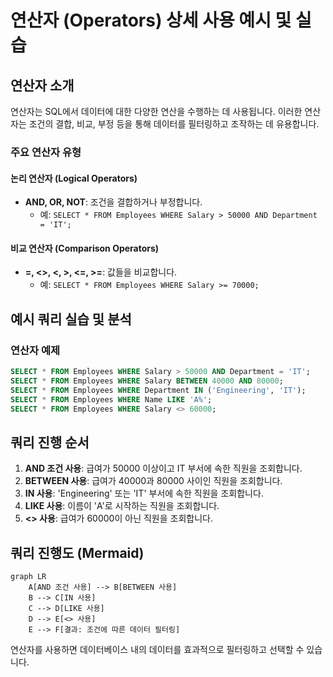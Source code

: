 
# 연산자 (Operators) 상세 사용 예시 및 실습

## 연산자 소개

연산자는 SQL에서 데이터에 대한 다양한 연산을 수행하는 데 사용됩니다. 이러한 연산자는 조건의 결합, 비교, 부정 등을 통해 데이터를 필터링하고 조작하는 데 유용합니다.

### 주요 연산자 유형

#### 논리 연산자 (Logical Operators)
- **AND, OR, NOT**: 조건을 결합하거나 부정합니다.
  - 예: `SELECT * FROM Employees WHERE Salary > 50000 AND Department = 'IT';`

#### 비교 연산자 (Comparison Operators)
- **=, <>, <, >, <=, >=**: 값들을 비교합니다.
  - 예: `SELECT * FROM Employees WHERE Salary >= 70000;`

## 예시 쿼리 실습 및 분석

### 연산자 예제
```sql
SELECT * FROM Employees WHERE Salary > 50000 AND Department = 'IT';
SELECT * FROM Employees WHERE Salary BETWEEN 40000 AND 80000;
SELECT * FROM Employees WHERE Department IN ('Engineering', 'IT');
SELECT * FROM Employees WHERE Name LIKE 'A%';
SELECT * FROM Employees WHERE Salary <> 60000;
```

## 쿼리 진행 순서

1. **AND 조건 사용**: 급여가 50000 이상이고 IT 부서에 속한 직원을 조회합니다.
2. **BETWEEN 사용**: 급여가 40000과 80000 사이인 직원을 조회합니다.
3. **IN 사용**: 'Engineering' 또는 'IT' 부서에 속한 직원을 조회합니다.
4. **LIKE 사용**: 이름이 'A'로 시작하는 직원을 조회합니다.
5. **<> 사용**: 급여가 60000이 아닌 직원을 조회합니다.

## 쿼리 진행도 (Mermaid)

```mermaid
graph LR
    A[AND 조건 사용] --> B[BETWEEN 사용]
    B --> C[IN 사용]
    C --> D[LIKE 사용]
    D --> E[<> 사용]
    E --> F[결과: 조건에 따른 데이터 필터링]
```

연산자를 사용하면 데이터베이스 내의 데이터를 효과적으로 필터링하고 선택할 수 있습니다.
